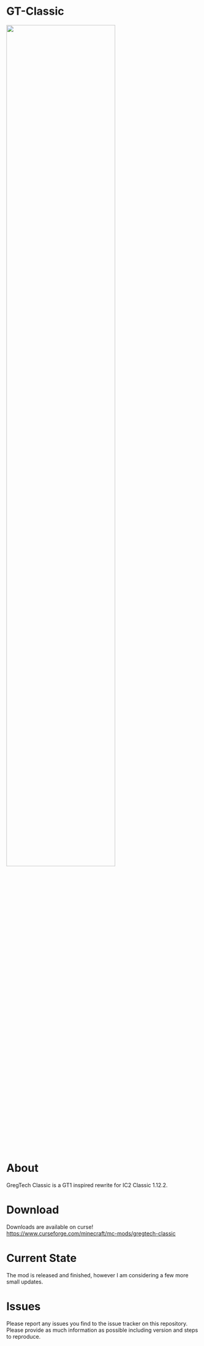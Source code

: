 # GT-Classic
<img src=https://media.forgecdn.net/attachments/1118/403/gtc_items-png.png width="75%" height="auto">

# About 
GregTech Classic is a GT1 inspired rewrite for IC2 Classic 1.12.2.

# Download
Downloads are available on curse! https://www.curseforge.com/minecraft/mc-mods/gregtech-classic

# Current State
The mod is released and finished, however I am considering a few more small updates.

# Issues
Please report any issues you find to the issue tracker on this repository. Please provide as much information as possible including version and steps to reproduce.